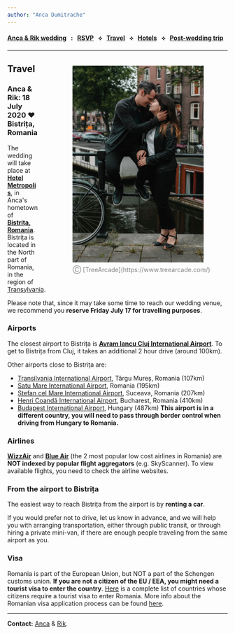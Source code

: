 ```yaml
---
author: "Anca Dumitrache"
---
```


<script src="https://use.fontawesome.com/4b6dfd67d9.js"></script>

#### [Anca & Rik wedding](./)  &nbsp; : &nbsp; [RSVP](https://forms.gle/nrNsmtP1qeaxgmD89)  &nbsp; &#10209; &nbsp;   [Travel](travel)  &nbsp; &#10209; &nbsp;  [Hotels](hotels)  &nbsp; &#10209; &nbsp;  [Post-wedding trip](trip) 



***

<figure style="float: right; margin-left: 80px; margin-bottom: 20px; margin-top: 20px">
<img src="AncaRik.jpg" width="300" />
<figcaption style="text-align: center; margin-top: 5px; color: gray;">&#9400; [TreeArcade](https://www.treearcade.com/)</figcaption>
</figure>

## Travel
### Anca & Rik: 18 July 2020 ❤️ Bistrița, Romania

The wedding will take place at **[Hotel Metropolis](https://www.google.com/maps/place/Metropolis/@47.1272607,24.4966106,15z/data=!4m2!3m1!1s0x0:0x250b9cd755c23bf0?sa=X&ved=2ahUKEwjY_927vZnmAhUMUlAKHa9MDzgQ_BIwFHoECBoQCA)**, in Anca's hometown of **[Bistrița, Romania](https://en.wikipedia.org/wiki/Bistri%C8%9Ba)**. Bistrița is located in the North part of Romania, in the region of [Transylvania](https://en.wikipedia.org/wiki/Transylvania).

Please note that, since it may take some time to reach our wedding venue, we recommend you **reserve Friday July 17 for travelling purposes**.


### Airports

The closest airport to Bistrița is **[Avram Iancu Cluj International Airport](http://airportcluj.ro/?id_limba=2)**. To get to Bistrița from Cluj, it takes an additional 2 hour drive (around 100km).

Other airports close to Bistrița are:

* [Transilvania International Airport](https://www.aeroportultransilvania.ro/en/), Târgu Mureș, Romania (107km)
* [Satu Mare International Airport](https://www.aeroportulsatumare.ro/), Romania (195km)
* [Ștefan cel Mare International Airport](https://www.aeroportsuceava.ro/en/), Suceava, Romania (207km)
* [Henri Coandă International Airport](http://www.bucharestairports.ro/en), Bucharest, Romania (410km)
* [Budapest International Airport](https://www.bud.hu/en), Hungary (487km) **This airport is in a different country, you will need to pass through border control when driving from Hungary to Romania.**

### Airlines

**[WizzAir](https://wizzair.com/en-gb#/)** and **[Blue Air](https://www.blueairweb.com/en/gb/)** (the 2 most popular low cost airlines in Romania) are **NOT indexed by popular flight aggregators** (e.g. SkyScanner). To view available flights, you need to check the airline websites.

### From the airport to Bistrița

The easiest way to reach Bistrița from the airport is by **renting a car**.

If you would prefer not to drive, let us know in advance, and we will help you with arranging transportation, either through public transit, or through hiring a private mini-van, if there are enough people traveling from the same airport as you.

### Visa

Romania is part of the European Union, but NOT a part of the Schengen customs union. **If you are not a citizen of the EU / EEA, you might need a tourist visa to enter the country**. [Here](https://www.mae.ro/sites/default/files/file/anul_2019/2019_pdf/anexa_1_en.pdf) is a complete list of countries whose citizens require a tourist visa to enter Romania. More info about the Romanian visa application process can be found [here](https://www.mae.ro/en/node/18909).

***

**Contact:** [Anca](mailto:anca.dmtrch@gmail.com) & [Rik](mailto:rikkid6@gmail.com).
